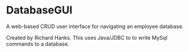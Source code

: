 # DatabaseGUI

A web-based CRUD user interface for navigating an employee database.  

Created by Richard Hanks.  This uses Java/JDBC to to write MySql commands to a database.
